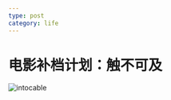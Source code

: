 ```yaml
---
type: post
category: life
---
```

# 电影补档计划：触不可及

![intocable](https://img3.doubanio.com/view/photo/l/public/p1454261925.webp)
